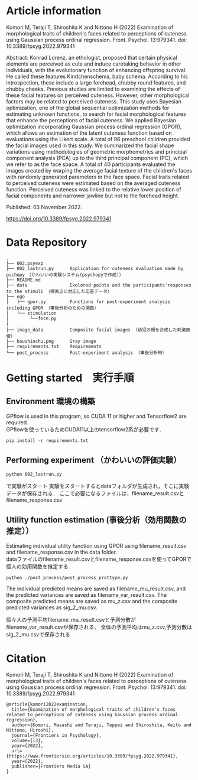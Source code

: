 # Article information
Komori M, Teraji T, Shiroshita K and Nittono H (2022) Examination of morphological traits of children's faces related to perceptions of cuteness using Gaussian process ordinal regression. Front. Psychol. 13:979341. doi: 10.3389/fpsyg.2022.979341

Abstract: Konrad Lorenz, an ethologist, proposed that certain physical elements are perceived as cute and induce caretaking behavior in other individuals, with the evolutionary function of enhancing offspring survival. He called these features Kindchenschema, baby schema. According to his introspection, these include a large forehead, chubby round features, and chubby cheeks. Previous studies are limited to examining the effects of these facial features on perceived cuteness. However, other morphological factors may be related to perceived cuteness. This study uses Bayesian optimization, one of the global sequential optimization methods for estimating unknown functions, to search for facial morphological features that enhance the perceptions of facial cuteness. We applied Bayesian optimization incorporating Gaussian process ordinal regression (GPOR), which allows an estimation of the latent cuteness function based on evaluations using the Likert scale. A total of 96 preschool children provided the facial images used in this study. We summarized the facial shape variations using methodologies of geometric morphometrics and principal component analysis (PCA) up to the third principal component (PC), which we refer to as the face space. A total of 40 participants evaluated the images created by warping the average facial texture of the children's faces with randomly generated parameters in the face space. Facial traits related to perceived cuteness were estimated based on the averaged cuteness function. Perceived cuteness was linked to the relative lower position of facial components and narrower jawline but not to the forehead height.

Published: 03 November 2022.

https://doi.org/10.3389/fpsyg.2022.979341


# Data Repository
```
.
├── 002.psyexp
├── 002_lastrun.py      Application for cuteness evaluation made by pschopy　（かわいいの実験システム(psychopyで作成)）
├── README.md
├── data                Exolored points and the participants'responses to the stimuli （探索点に対応した応答データ）
├── ego
│   ├── gpor.py         Functions for post-experiment analysis including GPOR （事後分析のための関数）
│   └── stimulation
|        └──fece.py     
|
├── image_data          Composite facial images （幼児の顔を合成した刺激画像）
├── koushinchu.png      Gray image
├── requirements.txt    Requirements 
└── post_process        Post-experiment analysis （事後分析用）
```

# Getting started　実行手順
## Environment 環境の構築
GPflow is used in this program, so CUDA 11 or higher and Tensorflow2 are required.  
GPflowを使っているためCUDA11以上のtensorflow2系が必要です．
```
pip install -r requirements.txt
```

## Performing experiment （かわいいの評価実験）
```
python 002_lastrun.py 
```
で実験がスタート
実験をスタートするとdataフォルダが生成され，そこに実験データが保存される．
ここで必要になるファイルは，filename_result.csvとfilename_response.csv

## Utility function estimation (事後分析（効用関数の推定））
Estimating individual utility function using  GPOR using filename_result.csv and filename_response.csv in the data folder.  
dataファイルのfilename_result.csvとfilename_response.csvを使ってGPORで個人の効用関数を推定する.

```
python ./post_process/post_process_prottype.py
```
The individual predicted means are saved as filename_mu_result.csv, and the predicted variances are saved as  filename_var_result.csv.
The composite predicted means are saved as mu_z.csv and the composite predicted variances as sig_2_mu.csv.  

個々人の予測平均filename_mu_result.csvと予測分散がfilename_var_result.csvが保存される．
全体の予測平均はmu_z.csv,予測分散はsig_2_mu.csvで保存される

# Citation
Komori M, Teraji T, Shiroshita K and Nittono H (2022) Examination of morphological traits of children's faces related to perceptions of cuteness using Gaussian process ordinal regression. Front. Psychol. 13:979341. doi: 10.3389/fpsyg.2022.979341

```
@article{komori2022examination,
  title={Examination of morphological traits of children's faces related to perceptions of cuteness using Gaussian process ordinal regression},
  author={Komori, Masashi and Teraji, Teppei and Shiroshita, Keito and Nittono, Hiroshi},
  journal={Frontiers in Psychology},
  volume={13},
  year={2022},
  url={https://www.frontiersin.org/articles/10.3389/fpsyg.2022.979341},   
  year={2022},
  publisher={Frontiers Media SA}
}
```
